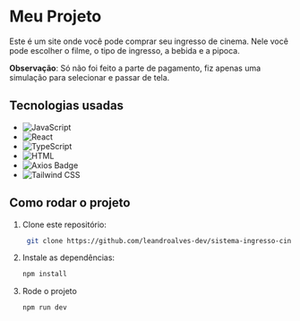 # Meu Projeto

Este é um site onde você pode comprar seu ingresso de cinema. Nele você pode escolher o filme, o tipo de ingresso, a bebida e a pipoca.

**Observação**: Só não foi feito a parte de pagamento, fiz apenas uma simulação para selecionar e passar de tela.

## Tecnologias usadas

- ![JavaScript](https://img.shields.io/badge/JavaScript-yellow?style=flat&logo=javascript&logoColor=white) 
- ![React](https://img.shields.io/badge/React-61DAFB?style=flat&logo=react&logoColor=black)
- ![TypeScript](https://img.shields.io/badge/TypeScript-3178C6?style=flat&logo=typescript&logoColor=white) 
- ![HTML](https://img.shields.io/badge/HTML-E34F26?style=flat&logo=html5&logoColor=white)
- ![Axios Badge](https://img.shields.io/badge/Axios-5A29E4?logo=axios&logoColor=white)
- ![Tailwind CSS](https://img.shields.io/badge/Tailwind%20CSS-38B2AC?style=flat&logo=tailwind-css&logoColor=white)


## Como rodar o projeto

1. Clone este repositório:
   ```bash
    git clone https://github.com/leandroalves-dev/sistema-ingresso-cinema-react.git

2. Instale as dependências:
   ```bash
   npm install

3. Rode o projeto
    ```bash
    npm run dev
